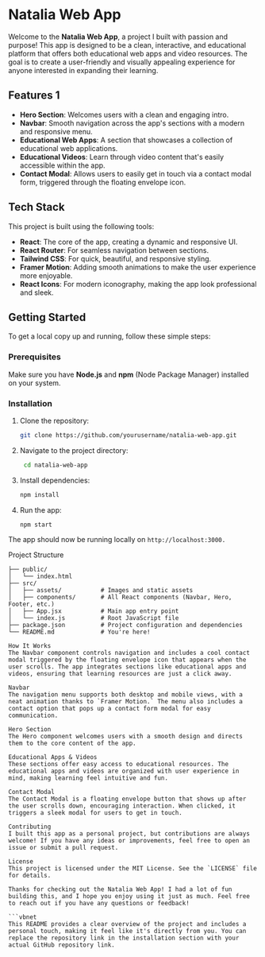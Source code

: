 # Natalia Web App

Welcome to the **Natalia Web App**, a project I built with passion and purpose! This app is designed to be a clean, interactive, and educational platform that offers both educational web apps and video resources. The goal is to create a user-friendly and visually appealing experience for anyone interested in expanding their learning.

## Features 1

- **Hero Section**: Welcomes users with a clean and engaging intro.
- **Navbar**: Smooth navigation across the app's sections with a modern and responsive menu.
- **Educational Web Apps**: A section that showcases a collection of educational web applications.
- **Educational Videos**: Learn through video content that's easily accessible within the app.
- **Contact Modal**: Allows users to easily get in touch via a contact modal form, triggered through the floating envelope icon.

## Tech Stack 

This project is built using the following tools:

- **React**: The core of the app, creating a dynamic and responsive UI.
- **React Router**: For seamless navigation between sections.
- **Tailwind CSS**: For quick, beautiful, and responsive styling.
- **Framer Motion**: Adding smooth animations to make the user experience more enjoyable.
- **React Icons**: For modern iconography, making the app look professional and sleek.

## Getting Started

To get a local copy up and running, follow these simple steps:

### Prerequisites

Make sure you have **Node.js** and **npm** (Node Package Manager) installed on your system.

### Installation

1. Clone the repository:
    ```bash
   git clone https://github.com/yourusername/natalia-web-app.git

2. Navigate to the project directory:
    ```bash
     cd natalia-web-app
3. Install dependencies:
    ```bash
    npm install
4. Run the app:
    ```bash
    npm start

The app should now be running locally on `http://localhost:3000.`

Project Structure
```plaintext
├── public/
│   └── index.html
├── src/
│   ├── assets/           # Images and static assets
│   ├── components/       # All React components (Navbar, Hero, Footer, etc.)
│   ├── App.jsx           # Main app entry point
│   └── index.js          # Root JavaScript file
├── package.json          # Project configuration and dependencies
└── README.md             # You're here!

How It Works
The Navbar component controls navigation and includes a cool contact modal triggered by the floating envelope icon that appears when the user scrolls. The app integrates sections like educational apps and videos, ensuring that learning resources are just a click away.

Navbar
The navigation menu supports both desktop and mobile views, with a neat animation thanks to `Framer Motion.` The menu also includes a contact option that pops up a contact form modal for easy communication.

Hero Section
The Hero component welcomes users with a smooth design and directs them to the core content of the app.

Educational Apps & Videos
These sections offer easy access to educational resources. The educational apps and videos are organized with user experience in mind, making learning feel intuitive and fun.

Contact Modal
The Contact Modal is a floating envelope button that shows up after the user scrolls down, encouraging interaction. When clicked, it triggers a sleek modal for users to get in touch.

Contributing
I built this app as a personal project, but contributions are always welcome! If you have any ideas or improvements, feel free to open an issue or submit a pull request.

License
This project is licensed under the MIT License. See the `LICENSE` file for details.

Thanks for checking out the Natalia Web App! I had a lot of fun building this, and I hope you enjoy using it just as much. Feel free to reach out if you have any questions or feedback!

```vbnet
This README provides a clear overview of the project and includes a personal touch, making it feel like it's directly from you. You can replace the repository link in the installation section with your actual GitHub repository link.


